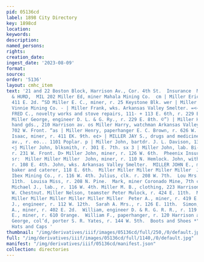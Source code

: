 ```yaml
---
pid: 05136cd
label: 1898 City Directory
key: 1898cd
location: 
keywords: 
description: 
named_persons: 
rights: 
creation_date: 
ingest_date: '2023-08-09'
format: 
source: 
order: '5136'
layout: cmhc_item
text: '21 and 22 Boston Block, Harrison Av., Cor. 4th St.  Insurance  MIL  MILNER
  & HURD,  MIL 202 Miller Ed, miner Mahala Mining Co.  cm | Miller Eric, miner, r.
  411 E. 2d. “SD Miller E. C., miner, r. 25 Keystone Blk. wer | Miller Frank, miner
  Vinnie Mining Co. - | Miller Frank, wks. Arkansas Valley Smelter. =<—= | MILLER
  FRED C., novelty works and stove repairs, 111- + 113 E. 6th, r. 229 E. 7th. = |
  Miller George, engineer D. L. & G. Ry., r. 229 E. 8th. ©”) | Miller Harry, second
  hand gds., 210 Harrison av. os Miller Harry, watchman Arkansas Valley Smelter, r.
  702 W. Front. “as | Miller Henry, paperhanger E. C. Brown, r. 626 W. Front. = Miller
  Isaac, miner, r. 411 EK. 9th. e¢> | MILLER JAY S., drugs and medicines, 324 Harrison
  av., r. eo... 1101 Poplar. p | Miller John, bartdr. J. L. Davison, 1311 Poplar.
  <j Miller John, blksmith, r. 301 E. 7th. sx 3 | Miller John, lab. Bi-Metallic Smelter,
  r. 231 W. Front. D> Miller John, miner, r. 126 W. 6th.  Pheenix Insurance Co,, Hartford
  sr:  Miller Miller Miller  John, miner, r. 110 N. Hemlock. John, with Board of Trade,
  r. 108 E. 4th. John, wks. Arkansas Valley Smelter.  MILLER JOHN E., mfg. confectioner,
  baker and caterer, 118 E. 6th.  Miller Miller Miller Miller Miller  Joseph, miner
  Ibex Mining Co., r. 116 W. 4th. Julius, clk. r. 208 W. 7th.  Lou Mrs., r. 111 E.
  11th.  Louisa Miss, r. 208 N. Pine.  Mark, miner Coronado Mine, 7th cor. Orange.  Miller
  Michael J., lab., r. 116 W. 4th. Miller M. B., clothing, 223 Harrison av., r. 123
  W. Chestnut. Miller Nelson, teamster Peter Mulock, r. 424 E. 11th.  Miller Miller
  Miller Miller Miller Miller Miller Miller  Peter A., miner, r. 419 E. 2d.  Richard
  J., engineer, r. 112 W. 12th.  Sarah A. Mrs., r. 126 E. 11th.  Simon, saloon, Bucktown.  Swan
  A., miner, r. 402 E. 2d.  William, engineer D. & R. G. R. R., r. 119 E. 13th. William
  E., miner, r. 610 Orange.  William F., paperhanger, r. 120 Harrison av.  Milligan
  George, col’d, porter S. R. Yates, r. 144 W. 5th.  Boots and Shoes *"s07''s2s2255"°""
  Hats and Caps '
thumbnail: "/img/derivatives/iiif/images/05136cd/full/250,/0/default.jpg"
full: "/img/derivatives/iiif/images/05136cd/full/1140,/0/default.jpg"
manifest: "/img/derivatives/iiif/05136cd/manifest.json"
collection: directories
---
```

